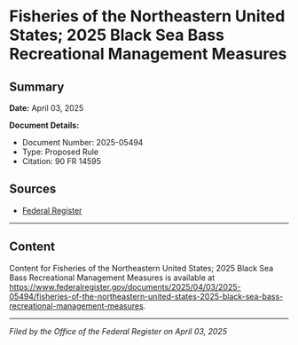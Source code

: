 # Fisheries of the Northeastern United States; 2025 Black Sea Bass Recreational Management Measures

## Summary

**Date:** April 03, 2025

**Document Details:**
- Document Number: 2025-05494
- Type: Proposed Rule
- Citation: 90 FR 14595

## Sources
- [Federal Register](https://www.federalregister.gov/documents/2025/04/03/2025-05494/fisheries-of-the-northeastern-united-states-2025-black-sea-bass-recreational-management-measures)

---

## Content

Content for Fisheries of the Northeastern United States; 2025 Black Sea Bass Recreational Management Measures is available at https://www.federalregister.gov/documents/2025/04/03/2025-05494/fisheries-of-the-northeastern-united-states-2025-black-sea-bass-recreational-management-measures.

---

*Filed by the Office of the Federal Register on April 03, 2025*
